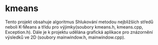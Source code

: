 # kmeans

Tento projekt obsahuje algoritmus Shlukování metodou nejbližších středů neboli K-Means a třídu pro výjimky(soubory kmeans.h, kmeans.cpp, Exception.h). Dále je k projektu udělána grafická aplikace pro znázornění výsledků ve 2D (soubory mainwindow.h, mainwindow.cpp).
